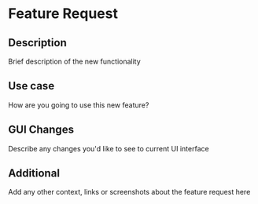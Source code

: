 # Feature Request

## Description
Brief description of the new functionality

## Use case
How are you going to use this new feature?

## GUI Changes
Describe any changes you'd like to see to current UI interface

## Additional
Add any other context, links or screenshots about the feature request here
